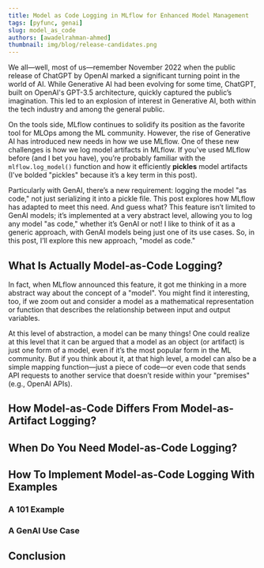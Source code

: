 ```yaml
---
title: Model as Code Logging in MLflow for Enhanced Model Management
tags: [pyfunc, genai]
slug: model_as_code
authors: [awadelrahman-ahmed]
thumbnail: img/blog/release-candidates.png
---
```


We all—well, most of us—remember November 2022 when the public release of ChatGPT by OpenAI marked a significant turning point in the world of AI. While Generative AI had been evolving for some time, ChatGPT, built on OpenAI's GPT-3.5 architecture, quickly captured the public’s imagination. This led to an explosion of interest in Generative AI, both within the tech industry and among the general public.

On the tools side, MLflow continues to solidify its position as the favorite tool for MLOps among the ML community. However, the rise of Generative AI has introduced new needs in how we use MLflow. One of these new challenges is how we log model artifacts in MLflow. If you’ve used MLflow before (and I bet you have), you’re probably familiar with the `mlflow.log_model()` function and how it efficiently **pickles** model artifacts (I’ve bolded "pickles" because it’s a key term in this post).

Particularly with GenAI, there’s a new requirement: logging the model "as code," not just serializing it into a pickle file. This post explores how MLflow has adapted to meet this need. And guess what? This feature isn’t limited to GenAI models; it’s implemented at a very abstract level, allowing you to log any model "as code," whether it’s GenAI or not! I like to think of it as a generic approach, with GenAI models being just one of its use cases. So, in this post, I’ll explore this new approach, "model as code."

## What Is Actually Model-as-Code Logging?

In fact, when MLflow announced this feature, it got me thinking in a more abstract way about the concept of a "model". You might find it interesting, too, if we zoom out and consider a model as a mathematical representation or function that describes the relationship between input and output variables.

At this level of abstraction, a model can be many things! One could realize at this level that it can be argued that a model as an object (or artifact) is just one form of a model, even if it’s the most popular form in the ML community. But if you think about it, at that high level, a model can also be a simple mapping function—just a piece of code—or even code that sends API requests to another service that doesn’t reside within your "premises" (e.g., OpenAI APIs).

## How Model-as-Code Differs From Model-as-Artifact Logging?

## When Do You Need Model-as-Code Logging?

## How To Implement Model-as-Code Logging With Examples

### A 101 Example

### A GenAI Use Case

## Conclusion
